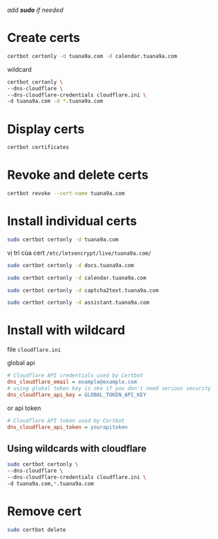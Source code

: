 _add **sudo** if needed_

# Create certs

```bash
certbot certonly -d tuana9a.com -d calendar.tuana9a.com
```

wildcard

```bash
certbot certonly \
--dns-cloudflare \
--dns-cloudflare-credentials cloudflare.ini \
-d tuana9a.com -d *.tuana9a.com
```

# Display certs

```bash
certbot certificates
```

# Revoke and delete certs

```bash
certbot revoke --cert-name tuana9a.com
```

# Install individual certs

```bash
sudo certbot certonly -d tuana9a.com
```

vị trí của cert `/etc/letsencrypt/live/tuana9a.com/`

```bash
sudo certbot certonly -d docs.tuana9a.com
```

```bash
sudo certbot certonly -d calendar.tuana9a.com
```

```bash
sudo certbot certonly -d captcha2text.tuana9a.com
```

```bash
sudo certbot certonly -d assistant.tuana9a.com
```

# Install with wildcard

file `cloudflare.ini`

global api

```ini
# Cloudflare API credentials used by Certbot
dns_cloudflare_email = example@example.com
# using global token key is oke if you don't need serious security
dns_cloudflare_api_key = GLOBAL_TOKEN_API_KEY
```

or api token

```ini
# Cloudflare API token used by Certbot
dns_cloudflare_api_token = yourapitoken
```

## Using wildcards with cloudflare

```bash
sudo certbot certonly \
--dns-cloudflare \
--dns-cloudflare-credentials cloudflare.ini \
-d tuana9a.com,*.tuana9a.com
```

# Remove cert

```bash
sudo certbot delete
```

